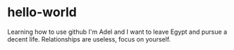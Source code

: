 # hello-world
Learning how to use github
I'm Adel and I want to leave Egypt and pursue a decent life.
Relationships are useless, focus on yourself.
